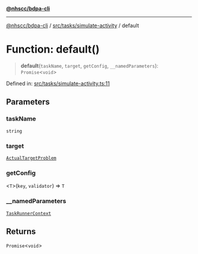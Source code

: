 [**@nhscc/bdpa-cli**](../../../../README.md)

***

[@nhscc/bdpa-cli](../../../../README.md) / [src/tasks/simulate-activity](../README.md) / default

# Function: default()

> **default**(`taskName`, `target`, `getConfig`, `__namedParameters`): `Promise`\<`void`\>

Defined in: [src/tasks/simulate-activity.ts:11](https://github.com/nhscc/bdpa-cli/blob/c94db553ec39d857ac60551d2e8f859ed5e499b8/src/tasks/simulate-activity.ts#L11)

## Parameters

### taskName

`string`

### target

[`ActualTargetProblem`](../../../constant/type-aliases/ActualTargetProblem.md)

### getConfig

\<`T`\>(`key`, `validator`) => `T`

### \_\_namedParameters

[`TaskRunnerContext`](../../../util/type-aliases/TaskRunnerContext.md)

## Returns

`Promise`\<`void`\>
